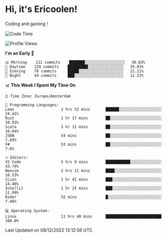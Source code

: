 # Hi, it's Ericoolen!
Coding and gaming！

<!--START_SECTION:waka-->
![Code Time](http://img.shields.io/badge/Code%20Time-558%20hrs%2048%20mins-blue)

![Profile Views](http://img.shields.io/badge/Profile%20Views-9-blue)

**I'm an Early 🐤** 

```text
🌞 Morning    111 commits    ███████░░░░░░░░░░░░░░░░░░   30.83% 
🌆 Daytime    129 commits    █████████░░░░░░░░░░░░░░░░   35.83% 
🌃 Evening    76 commits     █████░░░░░░░░░░░░░░░░░░░░   21.11% 
🌙 Night      44 commits     ███░░░░░░░░░░░░░░░░░░░░░░   12.22%

```


📊 **This Week I Spent My Time On** 

```text
⌚︎ Time Zone: Europe/Amsterdam

💬 Programming Languages: 
Lean                     2 hrs 53 mins       ██████░░░░░░░░░░░░░░░░░░░   24.41% 
Rust                     1 hr 17 mins        ██░░░░░░░░░░░░░░░░░░░░░░░   10.93% 
Scala                    1 hr 11 mins        ██░░░░░░░░░░░░░░░░░░░░░░░   10.04% 
JSON                     54 mins             ██░░░░░░░░░░░░░░░░░░░░░░░   7.69% 
F#                       53 mins             ██░░░░░░░░░░░░░░░░░░░░░░░   7.6%

🔥 Editors: 
VS Code                  5 hrs 9 mins        ███████████░░░░░░░░░░░░░░   43.74% 
Neovim                   2 hrs 11 mins       ████░░░░░░░░░░░░░░░░░░░░░   18.53% 
CLion                    1 hr 42 mins        ███░░░░░░░░░░░░░░░░░░░░░░   14.46% 
IntelliJ                 1 hr 25 mins        ███░░░░░░░░░░░░░░░░░░░░░░   11.99% 
Rider                    52 mins             █░░░░░░░░░░░░░░░░░░░░░░░░   7.46%

💻 Operating System: 
Linux                    11 hrs 48 mins      █████████████████████████   100.0%

```


 Last Updated on 08/12/2022 13:12:56 UTC
<!--END_SECTION:waka-->

